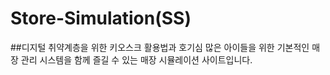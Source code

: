# Store-Simulation(SS)
##디지털 취약계층을 위한 키오스크 활용법과 호기심 많은 아이들을 위한 기본적인 매장 관리 시스템을 함께 즐길 수 있는 매장 시뮬레이션 사이트입니다.
